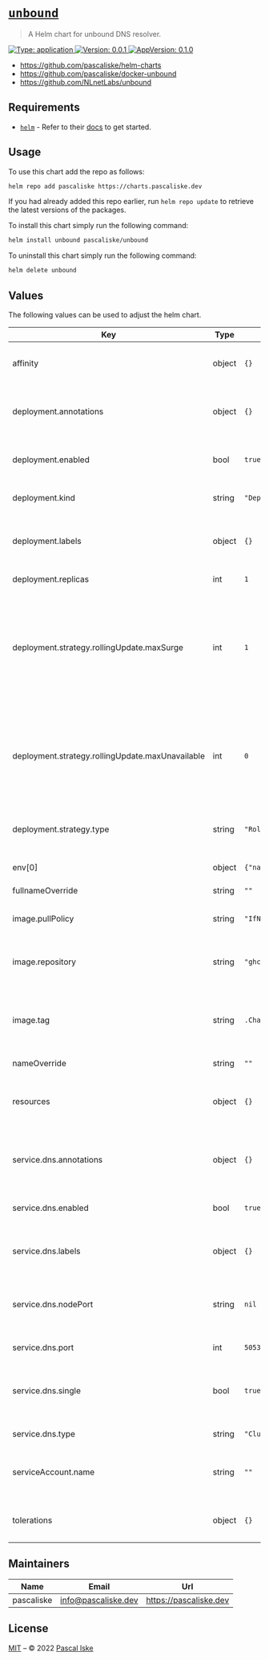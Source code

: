 # [`unbound`](https://charts.pascaliske.dev/charts/unbound/)

> A Helm chart for unbound DNS resolver.

[![Type: application](https://img.shields.io/badge/Type-application-informational?style=flat-square) ](https://charts.pascaliske.dev/charts/unbound/)[![Version: 0.0.1](https://img.shields.io/badge/Version-0.0.1-informational?style=flat-square) ](https://charts.pascaliske.dev/charts/unbound/)[![AppVersion: 0.1.0](https://img.shields.io/badge/AppVersion-0.1.0-informational?style=flat-square) ](https://charts.pascaliske.dev/charts/unbound/)

* <https://github.com/pascaliske/helm-charts>
* <https://github.com/pascaliske/docker-unbound>
* <https://github.com/NLnetLabs/unbound>

## Requirements

- [`helm`](https://helm.sh) - Refer to their [docs](https://helm.sh/docs) to get started.

## Usage

To use this chart add the repo as follows:

```sh
helm repo add pascaliske https://charts.pascaliske.dev
```

If you had already added this repo earlier, run `helm repo update` to retrieve the latest versions of the packages.

To install this chart simply run the following command:

```sh
helm install unbound pascaliske/unbound
```

To uninstall this chart simply run the following command:

```sh
helm delete unbound
```

## Values

The following values can be used to adjust the helm chart.

| Key | Type | Default | Description |
|-----|------|---------|-------------|
| affinity | object | `{}` | Pod-level affinity. More info [here](https://kubernetes.io/docs/reference/kubernetes-api/workload-resources/pod-v1/#scheduling). |
| deployment.annotations | object | `{}` | Additional annotations for the deployment object. |
| deployment.enabled | bool | `true` | Create a workload for this chart. |
| deployment.kind | string | `"Deployment"` | Type of the workload object. |
| deployment.labels | object | `{}` | Additional labels for the deployment object. |
| deployment.replicas | int | `1` | The number of replicas. |
| deployment.strategy.rollingUpdate.maxSurge | int | `1` | Specifies the maximum number of Pods that can be created over the desired number of Pods. |
| deployment.strategy.rollingUpdate.maxUnavailable | int | `0` | Specifies the maximum number of Pods that can be unavailable during the update process. |
| deployment.strategy.type | string | `"RollingUpdate"` | Strategy used to replace old pods. |
| env[0] | object | `{"name":"TZ","value":"UTC"}` | Timezone for the container. |
| fullnameOverride | string | `""` |  |
| image.pullPolicy | string | `"IfNotPresent"` | The pull policy for the deployment. |
| image.repository | string | `"ghcr.io/pascaliske/unbound"` | The repository to pull the image from. |
| image.tag | string | `.Chart.AppVersion` | The docker tag, if left empty chart's appVersion will be used. |
| nameOverride | string | `""` |  |
| resources | object | `{}` | Compute resources used by the container. More info [here](https://kubernetes.io/docs/concepts/configuration/manage-resources-containers/). |
| service.dns.annotations | object | `{}` | Additional annotations for the service object. |
| service.dns.enabled | bool | `true` | Create a service for DNS endpoints. |
| service.dns.labels | object | `{}` | Additional labels for the service object. |
| service.dns.nodePort | string | `nil` | If the service is NodePort, specify a node port value here. |
| service.dns.port | int | `5053` | The service port used. |
| service.dns.single | bool | `true` | Combine TCP and UDP endpoints in a single service. |
| service.dns.type | string | `"ClusterIP"` | The service type used. |
| serviceAccount.name | string | `""` | Specify the service account used for the deployment. |
| tolerations | object | `{}` | Pod-level tolerations. More info [here](https://kubernetes.io/docs/reference/kubernetes-api/workload-resources/pod-v1/#scheduling). |

## Maintainers

| Name | Email | Url |
| ---- | ------ | --- |
| pascaliske | <info@pascaliske.dev> | <https://pascaliske.dev> |

## License

[MIT](../LICENSE.md) – © 2022 [Pascal Iske](https://pascaliske.dev)
